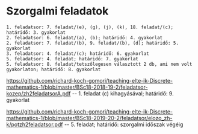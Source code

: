 # Szorgalmi feladatok


~~~
1. feladatsor: 7. feladat/(e), (g), (j), (k), 18. feladat/(c); határidő: 3. gyakorlat
2. feladatsor: 6. feladat/(a), (b); határidő: 4. gyakorlat
2. feladatsor: 7. feladat/(b), 9. feladat/(b), (d); határidő: 5. gyakorlat
3. feladatsor: 4. feladat/(c); határidő: 6. gyakorlat
5. feladatsor: 4. feladat; határidő: 7. gyakorlat
5. feladatsor: 8. feladat/tetszőlegesen választott 2 db, ami nem volt gyakorlaton; határidő: 8. gyakorlat
~~~

https://github.com/richard-koch-gomori/teaching-elte-ik-Discrete-mathematics-1/blob/master/BSc18-2018-19-2/feladatsor-kozep/zh2feladatsorA.pdf -- 1. feladat (c) kihagyásával; határidő: 9. gyakorlat

https://github.com/richard-koch-gomori/teaching-elte-ik-Discrete-mathematics-1/blob/master/BSc18-2019-20-2/feladatsor/elozo_zh-k/potzh2feladatsor.pdf -- 5. feladat; határidő: szorgalmi időszak végéig



